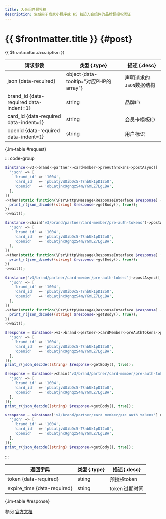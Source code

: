 ```yaml
---
title: 入会组件预授权
description: 生成用于商家小程序或 H5 拉起入会组件的品牌预授权凭证
---
```


# {{ $frontmatter.title }} {#post}

{{ $frontmatter.description }}

| 请求参数 | 类型 {.type} | 描述 {.desc}
| --- | --- | ---
| json {data-required} | object {data-tooltip="对应PHP的array"} | 声明请求的`JSON`数据结构
| brand_id {data-required data-indent=1} | string | 品牌ID
| card_id {data-required data-indent=1} | string | 会员卡模板ID
| openid {data-required data-indent=1} | string | 用户标识

{.im-table #request}

::: code-group

```php [异步纯链式]
$instance->v3->brand->partner->cardMember->preAuthTokens->postAsync([
  'json' => [
    'brand_id' => '1004',
    'card_id'  => 'pbLatjvWOibDc5-TBnbUk1pD12o0',
    'openid'   => 'obLatjnx9gnqzS4myYGmLZ7LgLBA',
  ],
])
->then(static function(\Psr\Http\Message\ResponseInterface $response) {
  print_r(json_decode((string) $response->getBody(), true));
})
->wait();
```

```php [异步声明式]
$instance->chain('v3/brand/partner/card-member/pre-auth-tokens')->postAsync([
  'json' => [
    'brand_id' => '1004',
    'card_id'  => 'pbLatjvWOibDc5-TBnbUk1pD12o0',
    'openid'   => 'obLatjnx9gnqzS4myYGmLZ7LgLBA',
  ],
])
->then(static function(\Psr\Http\Message\ResponseInterface $response) {
  print_r(json_decode((string) $response->getBody(), true));
})
->wait();
```

```php [异步属性式]
$instance['v3/brand/partner/card-member/pre-auth-tokens']->postAsync([
  'json' => [
    'brand_id' => '1004',
    'card_id'  => 'pbLatjvWOibDc5-TBnbUk1pD12o0',
    'openid'   => 'obLatjnx9gnqzS4myYGmLZ7LgLBA',
  ],
])
->then(static function(\Psr\Http\Message\ResponseInterface $response) {
  print_r(json_decode((string) $response->getBody(), true));
})
->wait();
```

```php [同步纯链式]
$response = $instance->v3->brand->partner->cardMember->preAuthTokens->post([
  'json' => [
    'brand_id' => '1004',
    'card_id'  => 'pbLatjvWOibDc5-TBnbUk1pD12o0',
    'openid'   => 'obLatjnx9gnqzS4myYGmLZ7LgLBA',
  ],
]);
print_r(json_decode((string) $response->getBody(), true));
```

```php [同步声明式]
$response = $instance->chain('v3/brand/partner/card-member/pre-auth-tokens')->post([
  'json' => [
    'brand_id' => '1004',
    'card_id'  => 'pbLatjvWOibDc5-TBnbUk1pD12o0',
    'openid'   => 'obLatjnx9gnqzS4myYGmLZ7LgLBA',
  ],
]);
print_r(json_decode((string) $response->getBody(), true));
```

```php [同步属性式]
$response = $instance['v3/brand/partner/card-member/pre-auth-tokens']->post([
  'json' => [
    'brand_id' => '1004',
    'card_id'  => 'pbLatjvWOibDc5-TBnbUk1pD12o0',
    'openid'   => 'obLatjnx9gnqzS4myYGmLZ7LgLBA',
  ],
]);
print_r(json_decode((string) $response->getBody(), true));
```

:::

| 返回字典 | 类型 {.type} | 描述 {.desc}
| --- | --- | ---
| token {data-required} | string | 预授权token
| expire_time {data-required} | string | token 过期时间

{.im-table #response}

参阅 [官方文档](https://pay.weixin.qq.com/doc/v3/partner/4015336986)
